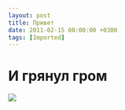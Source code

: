 ```yaml
---
layout: post
title: Привет
date: 2011-02-15 00:00:00 +0300
tags: [Imported]
---
```

# И грянул гром

![](http://media.tumblr.com/tumblr_lgnxlnzFVS1qfp23s.jpg)